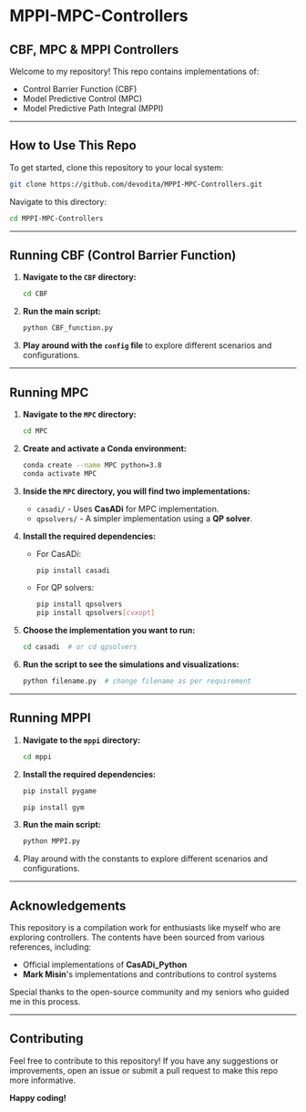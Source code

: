 # MPPI-MPC-Controllers

## CBF, MPC & MPPI Controllers

Welcome to my repository! This repo contains implementations of:
- Control Barrier Function (CBF)
- Model Predictive Control (MPC)
- Model Predictive Path Integral (MPPI)

---

## How to Use This Repo

To get started, clone this repository to your local system:

```sh
git clone https://github.com/devodita/MPPI-MPC-Controllers.git
```

Navigate to this directory:

```sh
cd MPPI-MPC-Controllers
```

---

## Running CBF (Control Barrier Function)

1. **Navigate to the `CBF` directory:**
   ```sh
   cd CBF
   ```

2. **Run the main script:**
   ```sh
   python CBF_function.py
   ```

3. **Play around with the `config` file** to explore different scenarios and configurations.

---

## Running MPC

1. **Navigate to the `MPC` directory:**
   ```sh
   cd MPC
   ```

2. **Create and activate a Conda environment:**
   ```sh
   conda create --name MPC python=3.8 
   conda activate MPC
   ```

3. **Inside the `MPC` directory, you will find two implementations:**
   - `casadi/` - Uses **CasADi** for MPC implementation.
   - `qpsolvers/` - A simpler implementation using a **QP solver**.

4. **Install the required dependencies:**
   - For CasADi:
     ```sh
     pip install casadi
     ```
   - For QP solvers:
     ```sh
     pip install qpsolvers
     pip install qpsolvers[cvxopt]
     ```

5. **Choose the implementation you want to run:**
   ```sh
   cd casadi  # or cd qpsolvers
   ```

6. **Run the script to see the simulations and visualizations:**
   ```sh
   python filename.py  # change filename as per requirement
   ```

---

## Running MPPI

1. **Navigate to the `mppi` directory:**
   ```sh
   cd mppi
   ```
2.  **Install the required dependencies:**
     ```sh
     pip install pygame
     ```
     ```sh
     pip install gym
     ```

3. **Run the main script:**
   ```sh
   python MPPI.py
   ```

4. Play around with the constants to explore different scenarios and configurations.

---

## Acknowledgements

This repository is a compilation work for enthusiasts like myself who are exploring controllers. The contents have been sourced from various references, including:
- Official implementations of **CasADi_Python**
- **Mark Misin**'s implementations and contributions to control systems

Special thanks to the open-source community and my seniors who guided me in this process.

---

## Contributing

Feel free to contribute to this repository! If you have any suggestions or improvements, open an issue or submit a pull request to make this repo more informative.

**Happy coding!**
